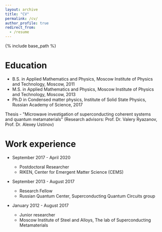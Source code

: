 ```yaml
---
layout: archive
title: "CV"
permalink: /cv/
author_profile: true
redirect_from:
  - /resume
---
```


{% include base_path %}

Education
======
* B.S. in Applied Mathematics and Physics, Moscow Institute of Physics and Technology, Moscow, 2011
* M.S. in Applied Mathematics and Physics, Moscow Institute of Physics and Technology, Moscow, 2013
* Ph.D in Condensed matter physics, Institute of Solid State Physics, Russian Academy of Science, 2017

Thesis - "Microwave investigation of superconducting coherent systems and quantum metamaterials"
(Research advisors: Prof. Dr. Valery Ryazanov, Prof. Dr. Alexey Ustinov)

Work experience
======
* September 2017 - April 2020
  * Postdoctoral Researcher
  * RIKEN, Center for Emergent Matter Science (CEMS)

* September 2013 - August 2017
  * Research Fellow
  * Russian Quantum Center, Superconducting Quantum Circuits group


* January 2012 - August 2017
  * Junior researcher
  * Moscow Institute of Steel and Alloys, The lab of Superconducting Metamaterials  
